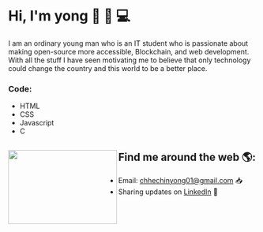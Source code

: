 # Hi, I'm yong 👋 🧑 💻


I am an ordinary young man who is an IT student who is passionate about making open-source more accessible, Blockchain, and web development. With all the stuff I have seen motivating me to believe that only technology could change the country and this world to be a better place.

### Code:</br>
- HTML
- CSS
- Javascript
- C



## Find me around the web 🌎: <a href="https://github.com/Chhe-chinyong"><img align="left" width="220" height="150" src="https://netbramha.com/wp-content/uploads/2016/12/front-end-developers-openings-1.gif"></a>
- Email: chhechinyong01@gmail.com 📥
- Sharing updates on <a href="https://www.linkedin.com/in/chinyong-chhe-a8178b197/">LinkedIn</a> 💼

